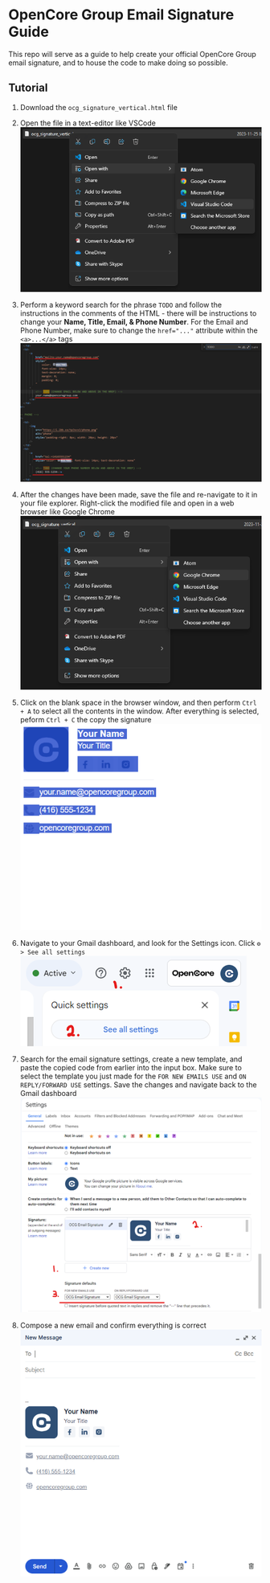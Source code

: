 # OpenCore Group Email Signature Guide

This repo will serve as a guide to help create your official OpenCore Group email signature, and to house the code to make doing so possible.

## Tutorial

1. Download the `ocg_signature_vertical.html` file

2. Open the file in a text-editor like VSCode  
   ![Opening file in VSCode](/tutorial_images/openinvscode.png)

3. Perform a keyword search for the phrase `TODO` and follow the instructions in the comments of the HTML - there will be instructions to change your **Name, Title, Email, & Phone Number**. For the Email and Phone Number, make sure to change the `href="..."` attribute within the `<a>...</a>` tags  
   ![Keyword search for TODO](/tutorial_images/todosearch.png)

4. After the changes have been made, save the file and re-navigate to it in your file explorer. Right-click the modified file and open in a web browser like Google Chrome  
   ![Opening file in Chrome](/tutorial_images/openinchrome.png)

5. Click on the blank space in the browser window, and then perform `Ctrl + A` to select all the contents in the window. After everything is selected, peform `Ctrl + C` the copy the signature  
   ![Selecting and copying the signature](/tutorial_images/selectedsig.png)

6. Navigate to your Gmail dashboard, and look for the Settings icon. Click `⚙️ > See all settings` 
   ![Navigating to Gmail settings](/tutorial_images/settingscog.png)

7. Search for the email signature settings, create a new template, and paste the copied code from earlier into the input box. Make sure to select the template you just made for the `FOR NEW EMAILS USE` and `ON REPLY/FORWARD USE` settings. Save the changes and navigate back to the Gmail dashboard  
   ![Creating the signature in Gmail](/tutorial_images/createsig.png)

8. Compose a new email and confirm everything is correct  
   ![Testing the signature](/tutorial_images/testemail.png)
